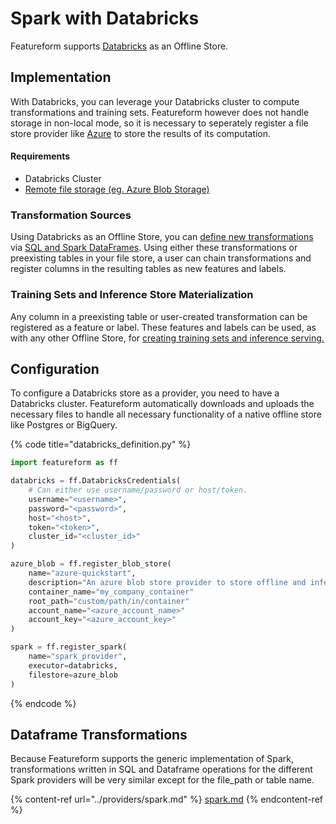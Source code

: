 # Spark with Databricks

Featureform supports [Databricks](https://www.databricks.com) as an Offline Store.

## Implementation <a href="#implementation" id="implementation"></a>
With Databricks, you can leverage your Databricks cluster to compute transformations and training sets. Featureform however does not handle storage in non-local mode, so it is necessary to seperately register a file store provider like [Azure](azure.md) to store the results of its computation.

#### Requirements
* Databricks Cluster
* [Remote file storage (eg. Azure Blob Storage)](azure.md)

### Transformation Sources

Using Databricks as an Offline Store, you can [define new transformations](../getting-started/transforming-data.md) via [SQL and Spark DataFrames](https://spark.apache.org/docs/latest/sql-programming-guide.html). Using either these transformations or preexisting tables in your file store, a user can chain transformations and register columns in the resulting tables as new features and labels.

### Training Sets and Inference Store Materialization

Any column in a preexisting table or user-created transformation can be registered as a feature or label. These features and labels can be used, as with any other Offline Store, for [creating training sets and inference serving.](../getting-started/defining-features-labels-and-training-sets.md)

## Configuration <a href="#configuration" id="configuration"></a>

To configure a Databricks store as a provider, you need to have a Databricks cluster. Featureform automatically downloads and uploads the necessary files to handle all necessary functionality of a native offline store like Postgres or BigQuery.


{% code title="databricks_definition.py" %}
```python
import featureform as ff

databricks = ff.DatabricksCredentials(
    # Can either use username/password or host/token.
    username="<username>",
    password="<password>",
    host="<host>",
    token="<token>",
    cluster_id="<cluster_id>"
)

azure_blob = ff.register_blob_store(
    name="azure-quickstart",
    description="An azure blob store provider to store offline and inference data" # Optional
    container_name="my_company_container"
    root_path="custom/path/in/container"
    account_name="<azure_account_name>"
    account_key="<azure_account_key>" 
)

spark = ff.register_spark(
    name="spark_provider",
    executor=databricks,
    filestore=azure_blob
)

```
{% endcode %}

## Dataframe Transformations
Because Featureform supports the generic implementation of Spark, transformations written in SQL and Dataframe operations for the different Spark providers will be very similar except for the file_path or table name. 

{% content-ref url="../providers/spark.md" %}
[spark.md](../providers/spark.md)
{% endcontent-ref %}